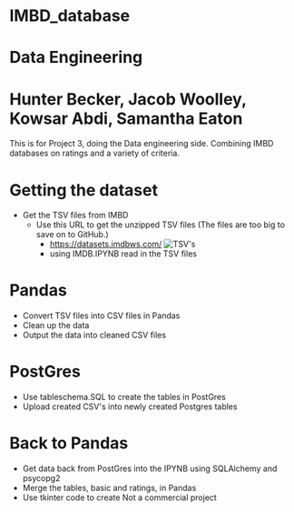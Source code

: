 # IMBD_database
# Data Engineering
# Hunter Becker, Jacob Woolley, Kowsar Abdi, Samantha Eaton
This is for Project 3, doing the Data engineering side. Combining IMBD databases on ratings and a variety of criteria.
# Getting the dataset
  - Get the TSV files from IMBD
      - Use this URL to get the unzipped TSV files (The files are too big to save on to GitHub.)
          - https://datasets.imdbws.com/
           ![TSV's](https://github.com/user-attachments/assets/e82d2dfd-2b00-4d02-b2c6-880bb1e08336)
          - using IMDB.IPYNB read in the TSV files
# Pandas
  - Convert TSV files into CSV files in Pandas
  - Clean up the data 
  - Output the data into cleaned CSV files
# PostGres
  - Use tableschema.SQL to create the tables in PostGres
  - Upload created CSV's into newly created Postgres tables
# Back to Pandas
  - Get data back from PostGres into the IPYNB using SQLAlchemy and psycopg2
  - Merge the tables, basic and ratings, in Pandas
  - Use tkinter code to create 
Not a commercial project
